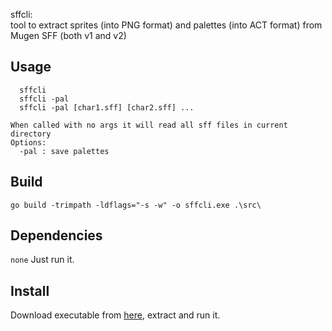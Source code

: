sffcli:  
tool to extract sprites (into PNG format) and palettes (into ACT format) from Mugen SFF (both v1 and v2)  

## Usage
```
  sffcli
  sffcli -pal
  sffcli -pal [char1.sff] [char2.sff] ...

When called with no args it will read all sff files in current directory
Options:
  -pal : save palettes 
```

## Build
`go build -trimpath -ldflags="-s -w" -o sffcli.exe .\src\`

## Dependencies
`none`
Just run it.  

## Install
Download executable from [here](https://github.com/leonkasovan/go-sffcli/releases/download/1.0/sffcli.zip), extract and run it.  
